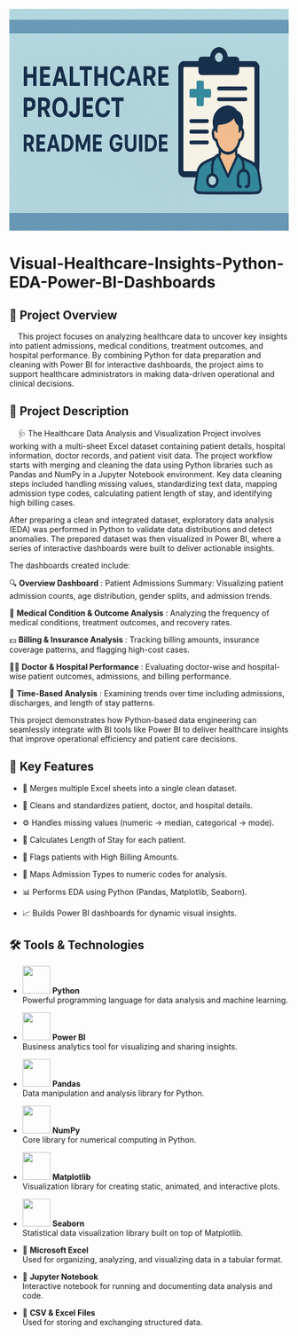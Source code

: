 <p align="center">
  <img src="Images/Healthcare Project Guide Illustration.png" alt="Healthcare Data Insights Banner" width="700" height = "400">
</p>



# Visual-Healthcare-Insights-Python-EDA-Power-BI-Dashboards


## 📌 Project Overview
&nbsp;&nbsp;&nbsp;&nbsp;This project focuses on analyzing healthcare data to uncover key insights into patient admissions, medical conditions, treatment outcomes, and hospital performance. By combining Python for data preparation and cleaning with Power BI for interactive dashboards, the project aims to support healthcare administrators in making data-driven operational and clinical decisions.

## 📌 Project Description
&nbsp;&nbsp;&nbsp;&nbsp;🩺 The Healthcare Data Analysis and Visualization Project involves working with a multi-sheet Excel dataset containing patient details, hospital information, doctor records, and patient visit data. The project workflow starts with merging and cleaning the data using Python libraries such as Pandas and NumPy in a Jupyter Notebook environment. Key data cleaning steps included handling missing values, standardizing text data, mapping admission type codes, calculating patient length of stay, and identifying high billing cases.

After preparing a clean and integrated dataset, exploratory data analysis (EDA) was performed in Python to validate data distributions and detect anomalies. The prepared dataset was then visualized in Power BI, where a series of interactive dashboards were built to deliver actionable insights.

The dashboards created include:

🔍 **Overview Dashboard** : Patient Admissions Summary: Visualizing patient admission counts, age distribution, gender splits, and admission trends.

🏥 **Medical Condition & Outcome Analysis** : Analyzing the frequency of medical conditions, treatment outcomes, and recovery rates.

💵 **Billing & Insurance Analysis** : Tracking billing amounts, insurance coverage patterns, and flagging high-cost cases.

🧑‍⚕️ **Doctor & Hospital Performance** : Evaluating doctor-wise and hospital-wise patient outcomes, admissions, and billing performance.

📅 **Time-Based Analysis** : Examining trends over time including admissions, discharges, and length of stay patterns.

This project demonstrates how Python-based data engineering can seamlessly integrate with BI tools like Power BI to deliver healthcare insights that improve operational efficiency and patient care decisions.

## 📌 Key Features
- 📑 Merges multiple Excel sheets into a single clean dataset.

- 🧹 Cleans and standardizes patient, doctor, and hospital details.

- ⚙️ Handles missing values (numeric → median, categorical → mode).

- 📏 Calculates Length of Stay for each patient.

- 💸 Flags patients with High Billing Amounts.

- 🔢 Maps Admission Types to numeric codes for analysis.

- 📊 Performs EDA using Python (Pandas, Matplotlib, Seaborn).

- 📈 Builds Power BI dashboards for dynamic visual insights.

## 🛠️ Tools & Technologies  

- <img src="https://upload.wikimedia.org/wikipedia/commons/c/c3/Python-logo.png" width="50" height="50"> **Python**  
  Powerful programming language for data analysis and machine learning.  
- <img src="https://upload.wikimedia.org/wikipedia/commons/4/44/Power_BI_Logo.png" width="50" height="50"> **Power BI**  
  Business analytics tool for visualizing and sharing insights.  
- <img src="https://upload.wikimedia.org/wikipedia/commons/2/22/Pandas_mark.svg" width="50" height="50"> **Pandas**  
  Data manipulation and analysis library for Python.  
- <img src="https://upload.wikimedia.org/wikipedia/commons/2/2e/NumPy_logo_2020.svg" width="50" height="50"> **NumPy**  
  Core library for numerical computing in Python.  
- <img src="https://upload.wikimedia.org/wikipedia/commons/4/46/Matplotlib_logo.svg" width="50" height="50"> **Matplotlib**  
  Visualization library for creating static, animated, and interactive plots.  
- <img src="https://upload.wikimedia.org/wikipedia/commons/0/0c/Seaborn-logo.svg" width="50" height="50"> **Seaborn**  
  Statistical data visualization library built on top of Matplotlib.  

- 📑 **Microsoft Excel**  
  Used for organizing, analyzing, and visualizing data in a tabular format.  

- 📝 **Jupyter Notebook**  
  Interactive notebook for running and documenting data analysis and code.  

- 📂 **CSV & Excel Files**  
  Used for storing and exchanging structured data.

  
